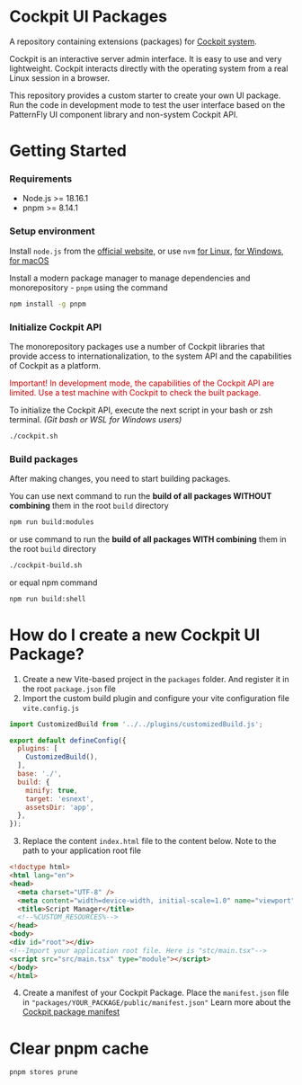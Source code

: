 # Cockpit UI Packages

A repository containing extensions (packages) for [Cockpit system](https://github.com/cockpit-project/cockpit).

Cockpit is an interactive server admin interface. It is easy to use and very lightweight. Cockpit interacts directly with the operating system from a real Linux session in a browser.

This repository provides a custom starter to create your own UI package.
Run the code in development mode to test the user interface based on the PatternFly UI component library
and non-system Cockpit API.

# Getting Started

### Requirements

- Node.js >= 18.16.1
- pnpm >= 8.14.1

### Setup environment

Install `node.js` from the [official website](https://nodejs.org),
or use `nvm`
[for Linux](https://github.com/nvm-sh/nvm),
[for Windows](https://github.com/coreybutler/nvm-windows),
[for macOS](https://formulae.brew.sh/formula/nvm)

Install a modern package manager to manage dependencies and monorepository - `pnpm` using the command

```bash
npm install -g pnpm
```

### Initialize Cockpit API

The monorepository packages use a number of Cockpit libraries that provide access to
internationalization, to the system API and the capabilities of Cockpit as a platform.

<span style="color: #cc0000">
Important! In development mode, the capabilities of the Cockpit API are limited.
Use a test machine with Cockpit to check the built package.
</span>

To initialize the Cockpit API, execute the next script in your bash or zsh terminal.
_(Git bash or WSL for Windows users)_

```bash
./cockpit.sh
```

### Build packages

After making changes, you need to start building packages.

You can use next command to run the **build of all packages WITHOUT combining** them in the root `build` directory

```bash
npm run build:modules
```

or use command to run the **build of all packages WITH combining** them in the root `build` directory

```bash
./cockpit-build.sh
```

or equal npm command

```bash
npm run build:shell
```

# How do I create a new Cockpit UI Package?

1. Create a new Vite-based project in the `packages` folder. And register it in the root `package.json` file
2. Import the custom build plugin and configure your vite configuration file `vite.config.js`

```js 
import CustomizedBuild from '../../plugins/customizedBuild.js';

export default defineConfig({
  plugins: [
    CustomizedBuild(),
  ],
  base: './',
  build: {
    minify: true,
    target: 'esnext',
    assetsDir: 'app',
  },
});
```

3. Replace the content `index.html` file to the content below. Note to the path to your application root file

```html
<!doctype html>
<html lang="en">
<head>
  <meta charset="UTF-8" />
  <meta content="width=device-width, initial-scale=1.0" name="viewport" />
  <title>Script Manager</title>
  <!--%CUSTOM_RESOURCES%-->
</head>
<body>
<div id="root"></div>
<!--Import your application root file. Here is "stc/main.tsx"-->
<script src="src/main.tsx" type="module"></script>
</body>
</html>

```

4. Create a manifest of your Cockpit Package. Place the `manifest.json` file in `"packages/YOUR_PACKAGE/public/manifest.json"`
   Learn more about the [Cockpit package manifest](https://cockpit-project.org/guide/latest/packages.html#package-manifest)

# Clear pnpm cache

```bash
pnpm stores prune
```
